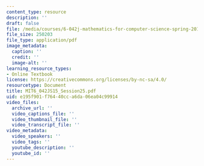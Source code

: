 ```yaml
---
content_type: resource
description: ''
draft: false
file: /media/courses/6-042j-mathematics-for-computer-science-spring-2015/mit6_042js15_session25.pdf
file_size: 250203
file_type: application/pdf
image_metadata:
  caption: ''
  credit: ''
  image-alt: ''
learning_resource_types:
- Online Textbook
license: https://creativecommons.org/licenses/by-nc-sa/4.0/
resourcetype: Document
title: MIT6_042JS15_Session25.pdf
uid: e195f901-f764-40cc-a6da-06ea04c99914
video_files:
  archive_url: ''
  video_captions_file: ''
  video_thumbnail_file: ''
  video_transcript_file: ''
video_metadata:
  video_speakers: ''
  video_tags: ''
  youtube_description: ''
  youtube_id: ''
---
```

